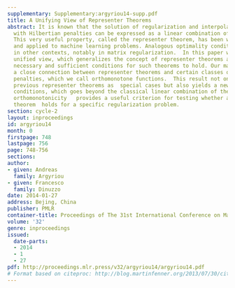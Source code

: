 ```yaml
---
supplementary: Supplementary:argyriou14-supp.pdf
title: A Unifying View of Representer Theorems
abstract: It is known that the solution of regularization and interpolation problems
  with Hilbertian penalties can be expressed as a linear combination of the data.
  This very useful property, called the representer theorem, has been widely studied
  and applied to machine learning problems. Analogous optimality conditions have appeared
  in other contexts, notably in matrix regularization.  In this paper we propose a
  unified view, which generalizes the concept of representer theorems and extends
  necessary and sufficient conditions for such theorems to hold. Our main result shows
  a close connection between representer theorems and certain classes of regularization
  penalties, which we call orthomonotone functions.  This result not only subsumes
  previous representer theorems as  special cases but also yields a new class of optimality
  conditions, which goes beyond the classical linear combination of the data.  Moreover,
  orthomonotonicity   provides a useful criterion for testing whether a representer
  theorem  holds for a specific regularization problem.
section: cycle-2
layout: inproceedings
id: argyriou14
month: 0
firstpage: 748
lastpage: 756
page: 748-756
sections: 
author:
- given: Andreas
  family: Argyriou
- given: Francesco
  family: Dinuzzo
date: 2014-01-27
address: Bejing, China
publisher: PMLR
container-title: Proceedings of The 31st International Conference on Machine Learning
volume: '32'
genre: inproceedings
issued:
  date-parts:
  - 2014
  - 1
  - 27
pdf: http://proceedings.mlr.press/v32/argyriou14/argyriou14.pdf
# Format based on citeproc: http://blog.martinfenner.org/2013/07/30/citeproc-yaml-for-bibliographies/
---
```

